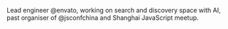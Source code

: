 Lead engineer @envato, working on search and discovery space with AI, past organiser of @jsconfchina and Shanghai JavaScript meetup.
